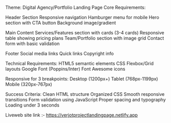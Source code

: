 Theme: Digital Agency/Portfolio Landing Page
Core Requirements:

Header Section
Responsive navigation
Hamburger menu for mobile
Hero section with CTA button
Background image/gradient

Main Content
Services/Features section with cards (3-4 cards)
Responsive table showing pricing plans
Team/Portfolio section with image grid
Contact form with basic validation

Footer
Social media links
Quick links
Copyright info

Technical Requirements:
HTML5 semantic elements
CSS Flexbox/Grid layouts
Google Font (Poppins/Inter)
Font Awesome icons

Responsive for 3 breakpoints:
Desktop (1200px+)
Tablet (768px-1199px)
Mobile (320px-767px)

Success Criteria:
Clean HTML structure
Organized CSS
Smooth responsive transitions
Form validation using JavaScript
Proper spacing and typography
Loading under 3 seconds

Liveweb site link :- https://verjotprojectlandingpage.netlify.app
